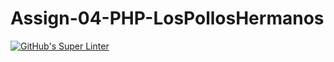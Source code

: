 # Assign-04-PHP-LosPollosHermanos
[![GitHub's Super Linter](https://github.com/ICS20-Programming-SantiagoH/Assign-04-PHP-LosPollosHermanos/workflows/GitHub's%20Super%20Linter/badge.svg)](https://github.com/ICS20-Programming-SantiagoH/Assign-04-PHP-LosPollosHermanos/actions)